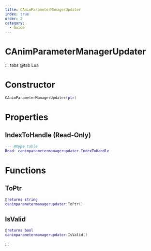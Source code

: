 ```yaml
---
title: CAnimParameterManagerUpdater
index: true
order: 2
category:
  - Guide
---
```


# CAnimParameterManagerUpdater

::: tabs
@tab Lua
# Constructor
```lua
CAnimParameterManagerUpdater(ptr)
```
# Properties
## IndexToHandle (Read-Only)
```lua
--- @type table
Read: canimparametermanagerupdater.IndexToHandle
```
# Functions
## ToPtr
```lua
@returns string
canimparametermanagerupdater:ToPtr()
```
## IsValid
```lua
@returns bool
canimparametermanagerupdater:IsValid()
```

:::